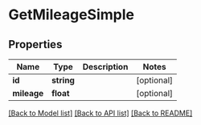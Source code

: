 # GetMileageSimple

## Properties

 Name        | Type       | Description | Notes      
-------------|------------|-------------|------------
 **id**      | **string** |             | [optional] 
 **mileage** | **float**  |             | [optional] 

[[Back to Model list]](../README.md#documentation-for-models) [[Back to API list]](../README.md#documentation-for-api-endpoints) [[Back to README]](../README.md)


